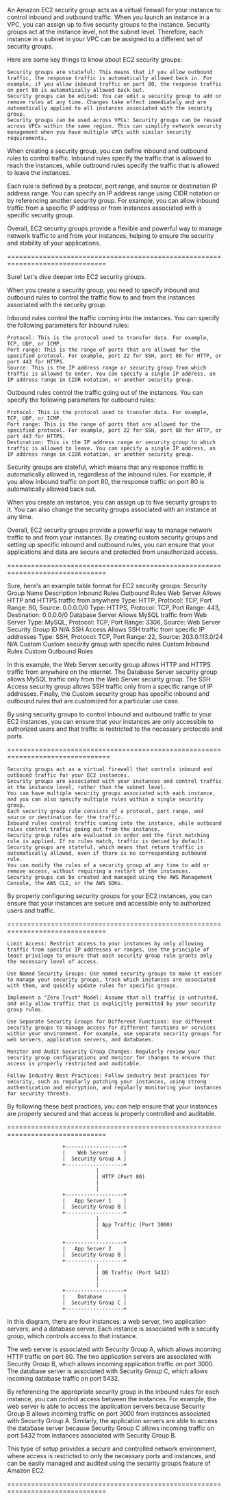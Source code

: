 An Amazon EC2 security group acts as a virtual firewall for your instance to control inbound and outbound traffic. When you launch an instance in a VPC, you can assign up to five security groups to the instance. Security groups act at the instance level, not the subnet level. Therefore, each instance in a subnet in your VPC can be assigned to a different set of security groups.

Here are some key things to know about EC2 security groups:

    Security groups are stateful: This means that if you allow outbound traffic, the response traffic is automatically allowed back in. For example, if you allow inbound traffic on port 80, the response traffic on port 80 is automatically allowed back out.
    Security groups can be edited: You can edit a security group to add or remove rules at any time. Changes take effect immediately and are automatically applied to all instances associated with the security group.
    Security groups can be used across VPCs: Security groups can be reused across VPCs within the same region. This can simplify network security management when you have multiple VPCs with similar security requirements.

When creating a security group, you can define inbound and outbound rules to control traffic. Inbound rules specify the traffic that is allowed to reach the instances, while outbound rules specify the traffic that is allowed to leave the instances.

Each rule is defined by a protocol, port range, and source or destination IP address range. You can specify an IP address range using CIDR notation or by referencing another security group. For example, you can allow inbound traffic from a specific IP address or from instances associated with a specific security group.

Overall, EC2 security groups provide a flexible and powerful way to manage network traffic to and from your instances, helping to ensure the security and stability of your applications.


===============================================================================

Sure! Let's dive deeper into EC2 security groups.

When you create a security group, you need to specify inbound and outbound rules to control the traffic flow to and from the instances associated with the security group.

Inbound rules control the traffic coming into the instances. You can specify the following parameters for inbound rules:

    Protocol: This is the protocol used to transfer data. For example, TCP, UDP, or ICMP.
    Port range: This is the range of ports that are allowed for the specified protocol. For example, port 22 for SSH, port 80 for HTTP, or port 443 for HTTPS.
    Source: This is the IP address range or security group from which traffic is allowed to enter. You can specify a single IP address, an IP address range in CIDR notation, or another security group.

Outbound rules control the traffic going out of the instances. You can specify the following parameters for outbound rules:

    Protocol: This is the protocol used to transfer data. For example, TCP, UDP, or ICMP.
    Port range: This is the range of ports that are allowed for the specified protocol. For example, port 22 for SSH, port 80 for HTTP, or port 443 for HTTPS.
    Destination: This is the IP address range or security group to which traffic is allowed to leave. You can specify a single IP address, an IP address range in CIDR notation, or another security group.

Security groups are stateful, which means that any response traffic is automatically allowed in, regardless of the inbound rules. For example, if you allow inbound traffic on port 80, the response traffic on port 80 is automatically allowed back out.

When you create an instance, you can assign up to five security groups to it. You can also change the security groups associated with an instance at any time.

Overall, EC2 security groups provide a powerful way to manage network traffic to and from your instances. By creating custom security groups and setting up specific inbound and outbound rules, you can ensure that your applications and data are secure and protected from unauthorized access.

===============================================================================

Sure, here's an example table format for EC2 security groups:
Security Group Name	Description	Inbound Rules	Outbound Rules
Web Server	Allows HTTP and HTTPS traffic from anywhere	Type: HTTP, Protocol: TCP, Port Range: 80, Source: 0.0.0.0/0	Type: HTTPS, Protocol: TCP, Port Range: 443, Destination: 0.0.0.0/0
Database Server	Allows MySQL traffic from Web Server	Type: MySQL, Protocol: TCP, Port Range: 3306, Source: Web Server Security Group ID	N/A
SSH Access	Allows SSH traffic from specific IP addresses	Type: SSH, Protocol: TCP, Port Range: 22, Source: 203.0.113.0/24	N/A
Custom	Custom security group with specific rules	Custom Inbound Rules	Custom Outbound Rules

In this example, the Web Server security group allows HTTP and HTTPS traffic from anywhere on the internet. The Database Server security group allows MySQL traffic only from the Web Server security group. The SSH Access security group allows SSH traffic only from a specific range of IP addresses. Finally, the Custom security group has specific inbound and outbound rules that are customized for a particular use case.

By using security groups to control inbound and outbound traffic to your EC2 instances, you can ensure that your instances are only accessible to authorized users and that traffic is restricted to the necessary protocols and ports.

================================================================================

    Security groups act as a virtual firewall that controls inbound and outbound traffic for your EC2 instances.
    Security groups are associated with your instances and control traffic at the instance level, rather than the subnet level.
    You can have multiple security groups associated with each instance, and you can also specify multiple rules within a single security group.
    Each security group rule consists of a protocol, port range, and source or destination for the traffic.
    Inbound rules control traffic coming into the instance, while outbound rules control traffic going out from the instance.
    Security group rules are evaluated in order and the first matching rule is applied. If no rules match, traffic is denied by default.
    Security groups are stateful, which means that return traffic is automatically allowed, even if there is no corresponding outbound rule.
    You can modify the rules of a security group at any time to add or remove access, without requiring a restart of the instances.
    Security groups can be created and managed using the AWS Management Console, the AWS CLI, or the AWS SDKs.

By properly configuring security groups for your EC2 instances, you can ensure that your instances are secure and accessible only to authorized users and traffic.

===============================================================================

    Limit Access: Restrict access to your instances by only allowing traffic from specific IP addresses or ranges. Use the principle of least privilege to ensure that each security group rule grants only the necessary level of access.

    Use Named Security Groups: Use named security groups to make it easier to manage your security groups, track which instances are associated with them, and quickly update rules for specific groups.

    Implement a "Zero Trust" Model: Assume that all traffic is untrusted, and only allow traffic that is explicitly permitted by your security group rules.

    Use Separate Security Groups for Different Functions: Use different security groups to manage access for different functions or services within your environment. For example, use separate security groups for web servers, application servers, and databases.

    Monitor and Audit Security Group Changes: Regularly review your security group configurations and monitor for changes to ensure that access is properly restricted and auditable.

    Follow Industry Best Practices: Follow industry best practices for security, such as regularly patching your instances, using strong authentication and encryption, and regularly monitoring your instances for security threats.

By following these best practices, you can help ensure that your instances are properly secured and that access is properly controlled and auditable.

===============================================================================

                      +-------------------+
                      |    Web Server     |
                      |  Security Group A |
                      +-------------------+
                                 |
                                 | HTTP (Port 80)
                                 |
                                 |
                      +-------------------+
                      |   App Server 1    |
                      |  Security Group B |
                      +-------------------+
                                 |
                                 | App Traffic (Port 3000)
                                 |
                                 |
                      +-------------------+
                      |   App Server 2    |
                      |  Security Group B |
                      +-------------------+
                                 |
                                 | DB Traffic (Port 5432)
                                 |
                                 |
                      +-------------------+
                      |    Database       |
                      |  Security Group C |
                      +-------------------+


In this diagram, there are four instances: a web server, two application servers, and a database server. Each instance is associated with a security group, which controls access to that instance.

The web server is associated with Security Group A, which allows incoming HTTP traffic on port 80. The two application servers are associated with Security Group B, which allows incoming application traffic on port 3000. The database server is associated with Security Group C, which allows incoming database traffic on port 5432.

By referencing the appropriate security group in the inbound rules for each instance, you can control access between the instances. For example, the web server is able to access the application servers because Security Group B allows incoming traffic on port 3000 from instances associated with Security Group A. Similarly, the application servers are able to access the database server because Security Group C allows incoming traffic on port 5432 from instances associated with Security Group B.

This type of setup provides a secure and controlled network environment, where access is restricted to only the necessary ports and instances, and can be easily managed and audited using the security groups feature of Amazon EC2.

===============================================================================
